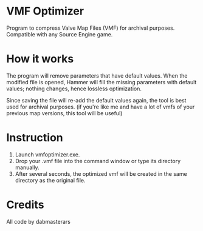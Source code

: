 # VMF Optimizer
Program to compress Valve Map Files (VMF) for archival purposes. Compatible with any Source Engine game.

# How it works
The program will remove parameters that have default values. When the modified file is opened, Hammer will fill the missing parameters with default values; nothing changes, hence lossless optimization.

Since saving the file will re-add the default values again, the tool is best used for archival purposes. (if you're like me and have a lot of vmfs of your previous map versions, this tool will be useful)

# Instruction
1. Launch vmfoptimizer.exe.
2. Drop your .vmf file into the command window or type its directory manually.
3. After several seconds, the optimized vmf will be created in the same directory as the original file.

# Credits
All code by dabmasterars
